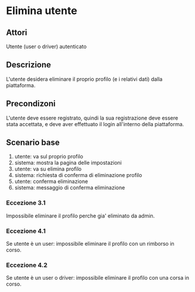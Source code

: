 # Elimina utente

## Attori
Utente (user o driver) autenticato

## Descrizione
L'utente desidera eliminare il proprio profilo (e i relativi dati) dalla piattaforma.

## Precondizoni
L'utente deve essere registrato, quindi la sua registrazione deve essere stata accettata, e deve aver effettuato il login all'interno della piattaforma.

## Scenario base
1) utente: va sul proprio profilo
2) sistema: mostra la pagina delle impostazioni
3) utente: va su elimina profilo
4) sistema: richiesta di conferma di eliminazione profilo
5) utente: conferma eliminazione
6) sistema: messaggio di conferma eliminazione


### Eccezione 3.1
Impossibile eliminare il profilo perche gia' eliminato da admin.

### Eccezione 4.1
Se utente è un user: impossibile eliminare il profilo con un rimborso in corso.

### Eccezione 4.2
Se utente è un user o driver: impossibile eliminare il profilo con una corsa in corso.

